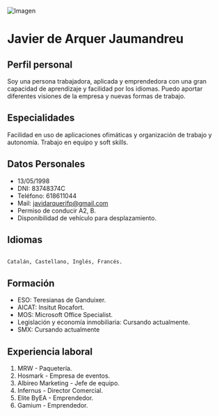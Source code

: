 ![Imagen](https://i.pinimg.com/favicons/ee84e447ddc963dc159d46e319327c33979a73098562af9201c2a482.png?f98b5fa4b0e2303c42b6bb6edfee6167)


# Javier de Arquer Jaumandreu

## Perfil personal

Soy una persona trabajadora, aplicada y emprendedora con una gran capacidad de aprendizaje y facilidad por los idiomas.
Puedo aportar diferentes visiones de la empresa y nuevas formas de trabajo. 

## Especialidades

Facilidad en uso de aplicaciones ofimáticas y organización de trabajo y autonomía. Trabajo en equipo y soft skills.

## Datos Personales

- 13/05/1998
- DNI: 83748374C
- Teléfono: 618611044
- Mail: javidarquerifp@gmail.com
- Permiso de conducir A2, B.
- Disponibilidad de vehículo para desplazamiento.


## Idiomas
```

Catalán, Castellano, Inglés, Francés.

```

## Formación

- ESO: Teresianas de Ganduixer.
- AICAT: Insitut Rocafort.
- MOS: Microsoft Office Specialist.
- Legislación y economía inmobiliaria: Cursando actualmente.
- SMX: Cursando actualmente


## Experiencia laboral

1. MRW - Paquetería.
2. Hosmark - Empresa de eventos.
3. Albireo Marketing - Jefe de equipo.
4. Infernus - Director Comercial.
5. Elite ByEA - Emprendedor. 
6. Gamium - Emprendedor.


